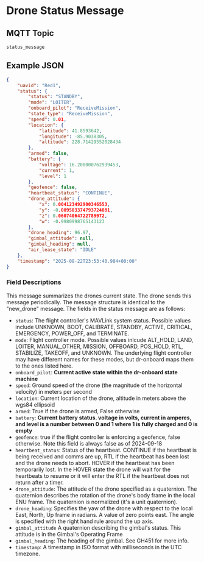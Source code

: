 # Drone Status Message


## MQTT Topic

```
status_message
```

## Example JSON
```json
{
    "uavid": "Red1",
    "status": {
        "status": "STANDBY",
        "mode": "LOITER",
        "onboard_pilot": "ReceiveMission",
        "state_type": "ReceiveMission",
        "speed": 0.01,
        "location": {
            "latitude": 41.8593642,
            "longitude": -85.9038305,
            "altitude": 228.71429552028434
        },
        "armed": false,
        "battery": {
            "voltage": 16.200000762939453,
            "current": 1,
            "level": 1
        },
        "geofence": false,
        "heartbeat_status": "CONTINUE",
        "drone_attitude": {
            "x": 0.004123492900346553,
            "y": -0.009503374793724081,
            "z": 0.06074064722789972,
            "w": -0.9980998765143123
        },
        "drone_heading": 96.97,
        "gimbal_attitude": null,
        "gimbal_heading": null,
        "air_lease_state": "IDLE"
    },
    "timestamp": "2025-08-22T23:53:40.984+00:00"
}
```
### Field Descriptions

This message summarizes the drones current state. The drone sends this message periodically. The message structure is identical to the "new_drone" message. The fields in the status message are as follows:

- `status`: The flight controller's MAVLink system status. Possible values include UNKNOWN, BOOT, CALIBRATE, STANDBY, ACTIVE, CRITICAL, EMERGENCY, POWER_OFF, and TERMINATE.
- `mode`: Flight controller mode. Possible values inlcude ALT_HOLD, LAND, LOITER, MANUAL_OTHER, MISSION, OFFBOARD, POS_HOLD, RTL, STABILIZE, TAKEOFF, and UNKNOWN. The underlying flight controller may have different names for these modes, but dr-onboard maps them to the ones listed here.
- `onboard_pilot`: **Current active state within the dr-onboard state machine**
- `speed`: Ground speed of the drone (the magnitude of the horizontal velocity) in meters per second
- `location`: Current location of the drone, altitude in meters above the wgs84 ellipsoid
- `armed`: True if the drone is armed, False otherwise
- `battery`: **Current battery status. voltage in volts, current in amperes, and level is a number between 0 and 1 where 1 is fully charged and 0 is empty**
- `geofence`: true if the flight controller is enforcing a geofence, false otherwise. Note this field is always false as of 2024-09-18
- `heartbeat_status`: Status of the heartbeat. CONTINUE if the heartbeat is being received and comms are up, RTL if the heartbeat has been lost and the drone needs to abort. HOVER if the heartbeat has been temporarily lost. In the HOVER state the drone will wait for the heartbeats to resume or it will enter the RTL if the heartbeat does not return after a timer.
- `drone_attitude`: The attitude of the drone specified as a quaternion. The quaternion describes the rotation of the drone's body frame in the local ENU frame. The quaternion is normalized (it's a unit quaternion).
- `drone_heading`: Specifies the yaw of the drone with respect to the local East, North, Up frame in radians. A value of zero points east. The angle is specified with the right hand rule around the up axis.
- `gimbal_attitude` A quaternion describing the gimbal's status. This attitude is in the Gimbal's Operating Frame
- `gimbal_heading`: The heading of the gimbal. See GH451 for more info.
- `timestamp`: A timestamp in ISO format with milliseconds in the UTC timezone.